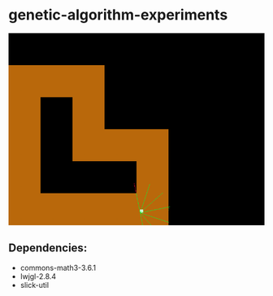 # genetic-algorithm-experiments

![alt text](https://raw.githubusercontent.com/dsproch/genetic-algorithm-experiments/master/res/screenshots/driving.png)

## Dependencies:
* commons-math3-3.6.1
* lwjgl-2.8.4
* slick-util
